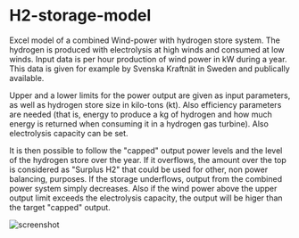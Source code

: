 # H2-storage-model
Excel model of a combined Wind-power with hydrogen store system. The hydrogen is produced with electrolysis at high winds and consumed at low winds. Input data is per hour production of wind power in kW during a year. This data is given for example by Svenska Kraftnät in Sweden and publically available.

Upper and a lower limits for the power output are given as input parameters, as well as hydrogen store size in kilo-tons (kt). Also efficiency parameters are needed (that is, energy to produce a kg of hydrogen and how much energy is returned when consuming it in a hydrogen gas turbine). Also electrolysis capacity can be set.

It is then possible to follow the "capped" output power levels and the level of the hydrogen store over the year. If it overflows, the amount over the top is considered as "Surplus H2" that could be used for other, non power balancing, purposes. If the storage underflows, output from the combined power system simply decreases. Also if the wind power above the upper output limit exceeds the electrolysis capacity, the output will be higer than the target "capped" output.

![screenshot](https://pbs.twimg.com/media/FNO9Se-WUAIfpoz?format=png&name=large)

